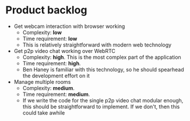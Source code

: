 # Product backlog
 - Get webcam interaction with browser working
   - Complexity: **low**
   - Time requirement: **low**
   - This is relatively straightforward with modern web technology
 - Get p2p video chat working over WebRTC
    - Complexity: **high**. This is the most complex part of the application
    - Time requirement: **high**.
    - Ben Haney is familiar with this technology, so he should spearhead the development effort on it
 - Manage multiple rooms
   - Complexity: **medium**.
   - Time requirement: **medium**.
   - If we write the code for the single p2p video chat modular enough, this should be straightforward to implement. If we don't, then this could take awhile
